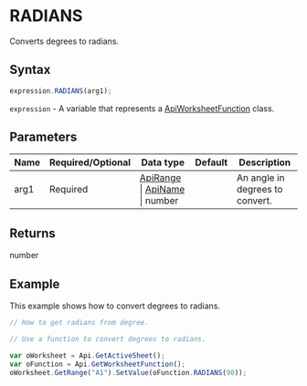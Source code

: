 # RADIANS

Converts degrees to radians.

## Syntax

```javascript
expression.RADIANS(arg1);
```

`expression` - A variable that represents a [ApiWorksheetFunction](../ApiWorksheetFunction.md) class.

## Parameters

| **Name** | **Required/Optional** | **Data type** | **Default** | **Description** |
| ------------- | ------------- | ------------- | ------------- | ------------- |
| arg1 | Required | [ApiRange](../../ApiRange/ApiRange.md) \| [ApiName](../../ApiName/ApiName.md) \| number |  | An angle in degrees to convert. |

## Returns

number

## Example

This example shows how to convert degrees to radians.

```javascript editor-xlsx
// How to get radians from degree.

// Use a function to convert degrees to radians.

var oWorksheet = Api.GetActiveSheet();
var oFunction = Api.GetWorksheetFunction();
oWorksheet.GetRange("A1").SetValue(oFunction.RADIANS(90));
```
